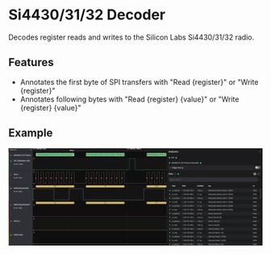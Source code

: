 # Si4430/31/32 Decoder
  
Decodes register reads and writes to the Silicon Labs Si4430/31/32 radio.

## Features

* Annotates the first byte of SPI transfers with "Read {register}" or "Write {register}" 
* Annotates following bytes with "Read {register} {value}" or "Write {register} {value}"


## Example
![Example](https://github.com/mikeITMattersMost/saleae_si443x_decoder/blob/main/sihla_demo.png?raw=true)
